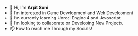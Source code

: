 - 👋 Hi, I’m **Arpit Soni**
- 👀 I’m interested in Game Development and Web Development
- 🌱 I’m currently learning Unreal Engine 4 and Javascript
- 💞️ I’m looking to collaborate on Developing New Projects.
- 📫 How to reach me Through my Socials!

<!---
arpitsoni2001/arpitsoni2001 is a ✨ special ✨ repository because its `README.md` (this file) appears on your GitHub profile.
You can click the Preview link to take a look at your changes.
--->
